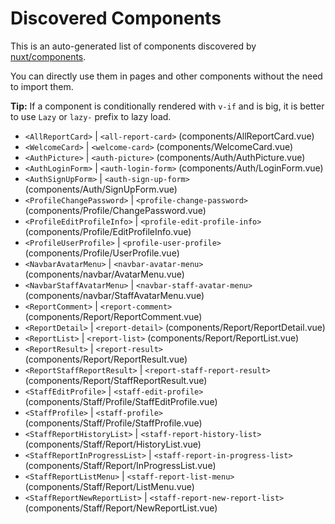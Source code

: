 # Discovered Components

This is an auto-generated list of components discovered by [nuxt/components](https://github.com/nuxt/components).

You can directly use them in pages and other components without the need to import them.

**Tip:** If a component is conditionally rendered with `v-if` and is big, it is better to use `Lazy` or `lazy-` prefix to lazy load.

- `<AllReportCard>` | `<all-report-card>` (components/AllReportCard.vue)
- `<WelcomeCard>` | `<welcome-card>` (components/WelcomeCard.vue)
- `<AuthPicture>` | `<auth-picture>` (components/Auth/AuthPicture.vue)
- `<AuthLoginForm>` | `<auth-login-form>` (components/Auth/LoginForm.vue)
- `<AuthSignUpForm>` | `<auth-sign-up-form>` (components/Auth/SignUpForm.vue)
- `<ProfileChangePassword>` | `<profile-change-password>` (components/Profile/ChangePassword.vue)
- `<ProfileEditProfileInfo>` | `<profile-edit-profile-info>` (components/Profile/EditProfileInfo.vue)
- `<ProfileUserProfile>` | `<profile-user-profile>` (components/Profile/UserProfile.vue)
- `<NavbarAvatarMenu>` | `<navbar-avatar-menu>` (components/navbar/AvatarMenu.vue)
- `<NavbarStaffAvatarMenu>` | `<navbar-staff-avatar-menu>` (components/navbar/StaffAvatarMenu.vue)
- `<ReportComment>` | `<report-comment>` (components/Report/ReportComment.vue)
- `<ReportDetail>` | `<report-detail>` (components/Report/ReportDetail.vue)
- `<ReportList>` | `<report-list>` (components/Report/ReportList.vue)
- `<ReportResult>` | `<report-result>` (components/Report/ReportResult.vue)
- `<ReportStaffReportResult>` | `<report-staff-report-result>` (components/Report/StaffReportResult.vue)
- `<StaffEditProfile>` | `<staff-edit-profile>` (components/Staff/Profile/StaffEditProfile.vue)
- `<StaffProfile>` | `<staff-profile>` (components/Staff/Profile/StaffProfile.vue)
- `<StaffReportHistoryList>` | `<staff-report-history-list>` (components/Staff/Report/HistoryList.vue)
- `<StaffReportInProgressList>` | `<staff-report-in-progress-list>` (components/Staff/Report/InProgressList.vue)
- `<StaffReportListMenu>` | `<staff-report-list-menu>` (components/Staff/Report/ListMenu.vue)
- `<StaffReportNewReportList>` | `<staff-report-new-report-list>` (components/Staff/Report/NewReportList.vue)
